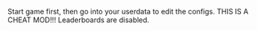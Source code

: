 Start game first, then go into your userdata to edit the configs.
THIS IS A CHEAT MOD!!!
Leaderboards are disabled.
